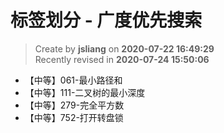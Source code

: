 标签划分 - 广度优先搜索
===

> Create by **jsliang** on **2020-07-22 16:49:29**  
> Recently revised in **2020-07-24 15:50:06**  

* 【中等】061-最小路径和
* 【中等】111-二叉树的最小深度
* 【中等】279-完全平方数
* 【中等】752-打开转盘锁